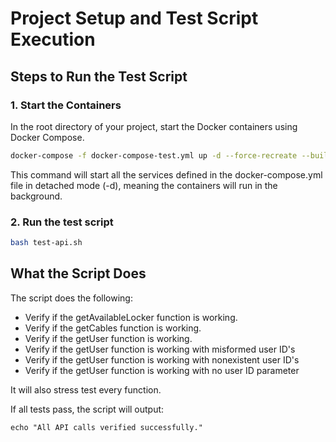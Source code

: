 # Project Setup and Test Script Execution

## Steps to Run the Test Script

### 1. Start the Containers

In the root directory of your project, start the Docker containers using Docker Compose.

```bash
docker-compose -f docker-compose-test.yml up -d --force-recreate --build
```
This command will start all the services defined in the docker-compose.yml file in detached mode (-d), meaning the containers will run in the background.

### 2. Run the test script

```bash
bash test-api.sh
```


## What the Script Does

The script does the following:

- Verify if the getAvailableLocker function is working.
- Verify if the getCables function is working.
- Verify if the getUser function is working.
- Verify if the getUser function is working with misformed user ID's
- Verify if the getUser function is working with nonexistent user ID's
- Verify if the getUser function is working with no user ID parameter

It will also stress test every function.

If all tests pass, the script will output:

```
echo "All API calls verified successfully."
```